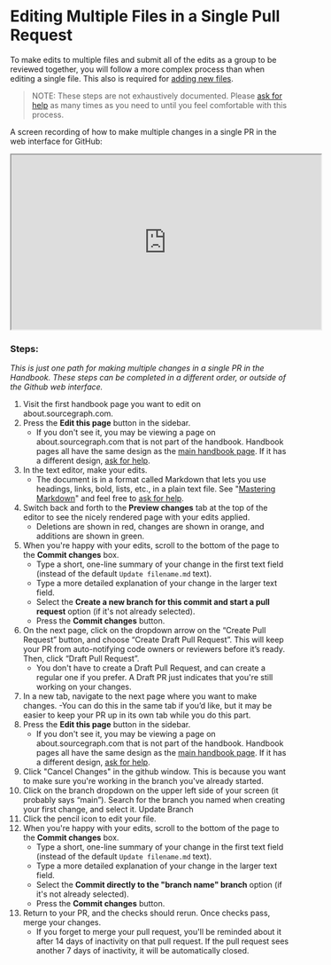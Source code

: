 # Editing Multiple Files in a Single Pull Request

To make edits to multiple files and submit all of the edits as a group to be reviewed together, you will follow a more complex process than when editing a single file. This also is required for [adding new files](adding-new-files.md).

> NOTE: These steps are not exhaustively documented. Please [ask for help](editing.md#how-to-get-help) as many times as you need to until you feel comfortable with this process.

A screen recording of how to make multiple changes in a single PR in the web interface for GitHub:

<iframe src="https://drive.google.com/file/d/1UL3JqbXEGLaVXEkk4G81wGO69z8J_Cbw/preview" width="560" height="315"></iframe>

### Steps:

*This is just one path for making multiple changes in a single PR in the Handbook. These steps can be completed in a different order, or outside of the Github web interface.*

1. Visit the first handbook page you want to edit on about.sourcegraph.com.
1. Press the **Edit this page** button in the sidebar.
   - If you don't see it, you may be viewing a page on about.sourcegraph.com that is not part of the handbook. Handbook pages all have the same design as the [main handbook page](https://about.sourcegraph.com/handbook). If it has a different design, [ask for help](#how-to-get-help).
1. In the text editor, make your edits.
   - The document is in a format called Markdown that lets you use headings, links, bold, lists, etc., in a plain text file. See "[Mastering Markdown](https://guides.github.com/features/mastering-markdown/)" and feel free to [ask for help](#how-to-get-help).
1. Switch back and forth to the **Preview changes** tab at the top of the editor to see the nicely rendered page with your edits applied.
   - Deletions are shown in red, changes are shown in orange, and additions are shown in green.
1. When you're happy with your edits, scroll to the bottom of the page to the **Commit changes** box.
   - Type a short, one-line summary of your change in the first text field (instead of the default `Update filename.md` text).
   - Type a more detailed explanation of your change in the larger text field.
   - Select the **Create a new branch for this commit and start a pull request** option (if it's not already selected).
   - Press the **Commit changes** button.
1. On the next page, click on the dropdown arrow on the “Create Pull Request” button, and choose “Create Draft Pull Request”. This will keep your PR from auto-notifying code owners or reviewers before it’s ready. Then, click “Draft Pull Request”.
   - You don't have to create a Draft Pull Request, and can create a regular one if you prefer. A Draft PR just indicates that you're still working on your changes.
1. In a new tab, navigate to the next page where you want to make changes.
   -You can do this in the same tab if you’d like, but it may be easier to keep your PR up in its own tab while you do this part.
1. Press the **Edit this page** button in the sidebar.
   - If you don't see it, you may be viewing a page on about.sourcegraph.com that is not part of the handbook. Handbook pages all have the same design as the [main handbook page](https://about.sourcegraph.com/handbook). If it has a different design, [ask for help](#how-to-get-help).
1. Click "Cancel Changes" in the github window. This is because you want to make sure you're working in the branch you've already started.
1. Click on the branch dropdown on the upper left side of your screen (it probably says “main”). Search for the branch you named when creating your first change, and select it. Update Branch
1. Click the pencil icon to edit your file.
1. When you're happy with your edits, scroll to the bottom of the page to the **Commit changes** box.
   - Type a short, one-line summary of your change in the first text field (instead of the default `Update filename.md` text).
   - Type a more detailed explanation of your change in the larger text field.
   - Select the **Commit directly to the "branch name" branch** option (if it's not already selected).
   - Press the **Commit changes** button.
1. Return to your PR, and the checks should rerun. Once checks pass, merge your changes.
   - If you forget to merge your pull request, you'll be reminded about it after 14 days of inactivity on that pull request. If the pull request sees another 7 days of inactivity, it will be automatically closed.